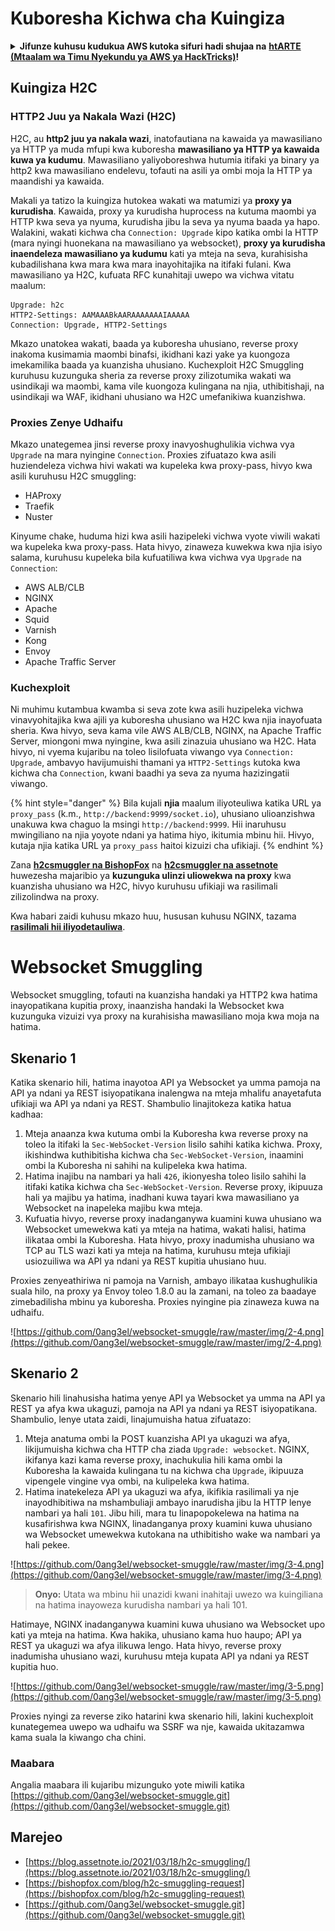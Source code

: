 # Kuboresha Kichwa cha Kuingiza

<details>

<summary><strong>Jifunze kuhusu kudukua AWS kutoka sifuri hadi shujaa na</strong> <a href="https://training.hacktricks.xyz/courses/arte"><strong>htARTE (Mtaalam wa Timu Nyekundu ya AWS ya HackTricks)</strong></a><strong>!</strong></summary>

Njia nyingine za kusaidia HackTricks:

* Ikiwa unataka kuona **kampuni yako ikionekana kwenye HackTricks** au **kupakua HackTricks kwa PDF** Angalia [**MIPANGO YA KUJIUNGA**](https://github.com/sponsors/carlospolop)!
* Pata [**bidhaa rasmi za PEASS & HackTricks**](https://peass.creator-spring.com)
* Gundua [**Familia ya PEASS**](https://opensea.io/collection/the-peass-family), mkusanyiko wetu wa [**NFTs**](https://opensea.io/collection/the-peass-family) za kipekee
* **Jiunge na** 💬 [**Kikundi cha Discord**](https://discord.gg/hRep4RUj7f) au kikundi cha [**telegram**](https://t.me/peass) au **tufuate** kwenye **Twitter** 🐦 [**@carlospolopm**](https://twitter.com/hacktricks_live)**.**
* **Shiriki mbinu zako za kudukua kwa kuwasilisha PRs kwa** [**HackTricks**](https://github.com/carlospolop/hacktricks) na [**HackTricks Cloud**](https://github.com/carlospolop/hacktricks-cloud) repos za github.

</details>

## Kuingiza H2C <a href="#http2-over-cleartext-h2c" id="http2-over-cleartext-h2c"></a>

### HTTP2 Juu ya Nakala Wazi (H2C) <a href="#http2-over-cleartext-h2c" id="http2-over-cleartext-h2c"></a>

H2C, au **http2 juu ya nakala wazi**, inatofautiana na kawaida ya mawasiliano ya HTTP ya muda mfupi kwa kuboresha **mawasiliano ya HTTP ya kawaida kuwa ya kudumu**. Mawasiliano yaliyoboreshwa hutumia itifaki ya binary ya http2 kwa mawasiliano endelevu, tofauti na asili ya ombi moja la HTTP ya maandishi ya kawaida.

Makali ya tatizo la kuingiza hutokea wakati wa matumizi ya **proxy ya kurudisha**. Kawaida, proxy ya kurudisha huprocess na kutuma maombi ya HTTP kwa seva ya nyuma, kurudisha jibu la seva ya nyuma baada ya hapo. Walakini, wakati kichwa cha `Connection: Upgrade` kipo katika ombi la HTTP (mara nyingi huonekana na mawasiliano ya websocket), **proxy ya kurudisha inaendeleza mawasiliano ya kudumu** kati ya mteja na seva, kurahisisha kubadilishana kwa mara kwa mara inayohitajika na itifaki fulani. Kwa mawasiliano ya H2C, kufuata RFC kunahitaji uwepo wa vichwa vitatu maalum:
``` 
Upgrade: h2c
HTTP2-Settings: AAMAAABkAARAAAAAAAIAAAAA
Connection: Upgrade, HTTP2-Settings
```
Mkazo unatokea wakati, baada ya kuboresha uhusiano, reverse proxy inakoma kusimamia maombi binafsi, ikidhani kazi yake ya kuongoza imekamilika baada ya kuanzisha uhusiano. Kuchexploit H2C Smuggling kuruhusu kuzunguka sheria za reverse proxy zilizotumika wakati wa usindikaji wa maombi, kama vile kuongoza kulingana na njia, uthibitishaji, na usindikaji wa WAF, ikidhani uhusiano wa H2C umefanikiwa kuanzishwa.

### Proxies Zenye Udhaifu <a href="#exploitation" id="exploitation"></a>

Mkazo unategemea jinsi reverse proxy inavyoshughulikia vichwa vya `Upgrade` na mara nyingine `Connection`. Proxies zifuatazo kwa asili huziendeleza vichwa hivi wakati wa kupeleka kwa proxy-pass, hivyo kwa asili kuruhusu H2C smuggling:

- HAProxy
- Traefik
- Nuster

Kinyume chake, huduma hizi kwa asili hazipeleki vichwa vyote viwili wakati wa kupeleka kwa proxy-pass. Hata hivyo, zinaweza kuwekwa kwa njia isiyo salama, kuruhusu kupeleka bila kufuatiliwa kwa vichwa vya `Upgrade` na `Connection`:

- AWS ALB/CLB
- NGINX
- Apache
- Squid
- Varnish
- Kong
- Envoy
- Apache Traffic Server

### Kuchexploit <a href="#exploitation" id="exploitation"></a>

Ni muhimu kutambua kwamba si seva zote kwa asili huzipeleka vichwa vinavyohitajika kwa ajili ya kuboresha uhusiano wa H2C kwa njia inayofuata sheria. Kwa hivyo, seva kama vile AWS ALB/CLB, NGINX, na Apache Traffic Server, miongoni mwa nyingine, kwa asili zinazuia uhusiano wa H2C. Hata hivyo, ni vyema kujaribu na toleo lisilofuata viwango vya `Connection: Upgrade`, ambavyo havijumuishi thamani ya `HTTP2-Settings` kutoka kwa kichwa cha `Connection`, kwani baadhi ya seva za nyuma hazizingatii viwango.

{% hint style="danger" %}
Bila kujali **njia** maalum iliyoteuliwa katika URL ya `proxy_pass` (k.m., `http://backend:9999/socket.io`), uhusiano ulioanzishwa unakuwa kwa chaguo la msingi `http://backend:9999`. Hii inaruhusu mwingiliano na njia yoyote ndani ya hatima hiyo, ikitumia mbinu hii. Hivyo, kutaja njia katika URL ya `proxy_pass` haitoi kizuizi cha ufikiaji.
{% endhint %}

Zana [**h2csmuggler na BishopFox**](https://github.com/BishopFox/h2csmuggler) na [**h2csmuggler na assetnote**](https://github.com/assetnote/h2csmuggler) huwezesha majaribio ya **kuzunguka ulinzi uliowekwa na proxy** kwa kuanzisha uhusiano wa H2C, hivyo kuruhusu ufikiaji wa rasilimali zilizolindwa na proxy.

Kwa habari zaidi kuhusu mkazo huu, hususan kuhusu NGINX, tazama [**rasilimali hii iliyodetauliwa**](../network-services-pentesting/pentesting-web/nginx.md#proxy\_set\_header-upgrade-and-connection).

# Websocket Smuggling

Websocket smuggling, tofauti na kuanzisha handaki ya HTTP2 kwa hatima inayopatikana kupitia proxy, inaanzisha handaki la Websocket kwa kuzunguka vizuizi vya proxy na kurahisisha mawasiliano moja kwa moja na hatima.

## Skenario 1

Katika skenario hili, hatima inayotoa API ya Websocket ya umma pamoja na API ya ndani ya REST isiyopatikana inalengwa na mteja mhalifu anayetafuta ufikiaji wa API ya ndani ya REST. Shambulio linajitokeza katika hatua kadhaa:

1. Mteja anaanza kwa kutuma ombi la Kuboresha kwa reverse proxy na toleo la itifaki la `Sec-WebSocket-Version` lisilo sahihi katika kichwa. Proxy, ikishindwa kuthibitisha kichwa cha `Sec-WebSocket-Version`, inaamini ombi la Kuboresha ni sahihi na kulipeleka kwa hatima.
2. Hatima inajibu na nambari ya hali `426`, ikionyesha toleo lisilo sahihi la itifaki katika kichwa cha `Sec-WebSocket-Version`. Reverse proxy, ikipuuza hali ya majibu ya hatima, inadhani kuwa tayari kwa mawasiliano ya Websocket na inapeleka majibu kwa mteja.
3. Kufuatia hivyo, reverse proxy inadanganywa kuamini kuwa uhusiano wa Websocket umewekwa kati ya mteja na hatima, wakati halisi, hatima ilikataa ombi la Kuboresha. Hata hivyo, proxy inadumisha uhusiano wa TCP au TLS wazi kati ya mteja na hatima, kuruhusu mteja ufikiaji usiozuiliwa wa API ya ndani ya REST kupitia uhusiano huu.

Proxies zenyeathiriwa ni pamoja na Varnish, ambayo ilikataa kushughulikia suala hilo, na proxy ya Envoy toleo 1.8.0 au la zamani, na toleo za baadaye zimebadilisha mbinu ya kuboresha. Proxies nyingine pia zinaweza kuwa na udhaifu.

![https://github.com/0ang3el/websocket-smuggle/raw/master/img/2-4.png](https://github.com/0ang3el/websocket-smuggle/raw/master/img/2-4.png)

## Skenario 2

Skenario hili linahusisha hatima yenye API ya Websocket ya umma na API ya REST ya afya kwa ukaguzi, pamoja na API ya ndani ya REST isiyopatikana. Shambulio, lenye utata zaidi, linajumuisha hatua zifuatazo:

1. Mteja anatuma ombi la POST kuanzisha API ya ukaguzi wa afya, likijumuisha kichwa cha HTTP cha ziada `Upgrade: websocket`. NGINX, ikifanya kazi kama reverse proxy, inachukulia hili kama ombi la Kuboresha la kawaida kulingana tu na kichwa cha `Upgrade`, ikipuuza vipengele vingine vya ombi, na kulipeleka kwa hatima.
2. Hatima inatekeleza API ya ukaguzi wa afya, ikifikia rasilimali ya nje inayodhibitiwa na mshambuliaji ambayo inarudisha jibu la HTTP lenye nambari ya hali `101`. Jibu hili, mara tu linapopokelewa na hatima na kusafirishwa kwa NGINX, linadanganya proxy kuamini kuwa uhusiano wa Websocket umewekwa kutokana na uthibitisho wake wa nambari ya hali pekee.

![https://github.com/0ang3el/websocket-smuggle/raw/master/img/3-4.png](https://github.com/0ang3el/websocket-smuggle/raw/master/img/3-4.png)

> **Onyo:** Utata wa mbinu hii unazidi kwani inahitaji uwezo wa kuingiliana na hatima inayoweza kurudisha nambari ya hali 101.

Hatimaye, NGINX inadanganywa kuamini kuwa uhusiano wa Websocket upo kati ya mteja na hatima. Kwa hakika, uhusiano kama huo haupo; API ya REST ya ukaguzi wa afya ilikuwa lengo. Hata hivyo, reverse proxy inadumisha uhusiano wazi, kuruhusu mteja kupata API ya ndani ya REST kupitia huo.

![https://github.com/0ang3el/websocket-smuggle/raw/master/img/3-5.png](https://github.com/0ang3el/websocket-smuggle/raw/master/img/3-5.png)

Proxies nyingi za reverse ziko hatarini kwa skenario hili, lakini kuchexploit kunategemea uwepo wa udhaifu wa SSRF wa nje, kawaida ukitazamwa kama suala la kiwango cha chini.

### Maabara

Angalia maabara ili kujaribu mizunguko yote miwili katika [https://github.com/0ang3el/websocket-smuggle.git](https://github.com/0ang3el/websocket-smuggle.git)

## Marejeo

* [https://blog.assetnote.io/2021/03/18/h2c-smuggling/](https://blog.assetnote.io/2021/03/18/h2c-smuggling/)
* [https://bishopfox.com/blog/h2c-smuggling-request](https://bishopfox.com/blog/h2c-smuggling-request)
* [https://github.com/0ang3el/websocket-smuggle.git](https://github.com/0ang3el/websocket-smuggle.git)
